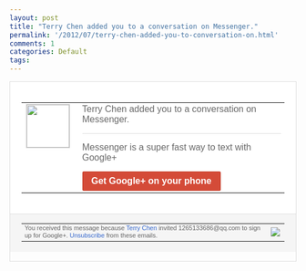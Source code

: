 ```yaml
---
layout: post
title: "Terry Chen added you to a conversation on Messenger."
permalink: '/2012/07/terry-chen-added-you-to-conversation-on.html'
comments: 1
categories: Default
tags: 
---
```

<div style="border:solid 1px #dfdfdf;color:#686868;font:13px Arial"><div style="background-color:#fff;padding:20px;"><table cellpadding="0" cellspacing="0"><tr><td style="padding-right:15px;vertical-align:top"><a href="https://plus.google.com/_/notifications/emlink?emrecipient=109554455967099403328&amp;emid=COnVv9al-7ACFchRTAod-FEAAA&amp;path=%2F108643996575278738906&amp;dt=1341242500708&amp;uob=9"><img height="75" src="https://lh3.googleusercontent.com/-KKRGTyJ5Bl0/AAAAAAAAAAI/AAAAAAAAEEY/jllxqER5dCk/s75-c-k-a/photo.jpg" style="border:solid 1px #cccccc;" width="75"/></a></td><td style="width:578px;color:#333;font:13px Arial;vertical-align:top;"><div style="color:#686868;font:16px Arial;;padding-bottom:15px; border-bottom:solid 1px #dfdfdf;">Terry Chen added you to a conversation on Messenger.</div><div style="color:#686868;font:16px Arial;;padding-top:15px;padding-bottom:15px">Messenger is a super fast way to text with Google+</div><a href="http://m.google.com/+" style="display:inline-block;padding:7px 15px;background-color:#d44b38; color:#fff;font-size:16px; font-weight:bold;border-radius:2px;-webkit-border-radius:2px; -moz-border-radius:2px;border:solid 1px #c43b28; white-space:nowrap;text-decoration:none">Get Google+ on your phone</a></td></tr></table></div><div style="border-top:solid 1px #dfdfdf;padding:0 20px; background-color:#f5f5f5"><table cellpadding="0" cellspacing="0" style="height:50px"><tbody><tr><td style="vertical-align:middle;width:100%; color:#636363;font:11px Arial; line-height:120%">You received this message because <a href="https://plus.google.com/_/notifications/emlink?emrecipient=109554455967099403328&amp;emid=COnVv9al-7ACFchRTAod-FEAAA&amp;path=%2F108643996575278738906%3Fgpinv%3DAMIXal--yZAI982c133c0JE8Nj6d3QRBtwFlowEBENZ_zdEWufr7cmVmNeqA0AeMmc3CUCFRoucXQc8ILYaQvR3BgmpVcme0IctBF_lmCNLEdna9HjWf6Ko&amp;dt=1341242500708&amp;uob=9" style="color:#3366CC;text-decoration:none;">Terry Chen</a> invited 1265133686@qq.com to sign up for Google+. <a href="https://plus.google.com/_/notifications/emlink?emrecipient=109554455967099403328&amp;emid=COnVv9al-7ACFchRTAod-FEAAA&amp;path=%2F_%2Fnonplus%2Femailsettings%3Fgpinv%3DAMIXal--yZAI982c133c0JE8Nj6d3QRBtwFlowEBENZ_zdEWufr7cmVmNeqA0AeMmc3CUCFRoucXQc8ILYaQvR3BgmpVcme0IctBF_lmCNLEdna9HjWf6Ko%26est%3DADH5u8VRLRNpJgadLSJ8wbKhyQRKLaAWkFRcQwh-zU13i0j83D3aHyBxLyxzTQcqKKqQMZ7onmMPqCJISFqeqhiVH1qcF1BlTUjUIfUOpu07jtENy3oAdJBO8zFTBoEJj2wlOcZGwQXSb83OgoKHSf7uw1rfhltR4Q&amp;dt=1341242500708&amp;uob=9" style="color:#3366CC;text-decoration:none;">Unsubscribe</a> from these emails.<br/></td><td><img src="https://ssl.gstatic.com/s2/oz/images/notifications/logo/google-plus-6617a72bb36cc548861652780c9e6ff1.png"/></td></tr></tbody></table></div></div>